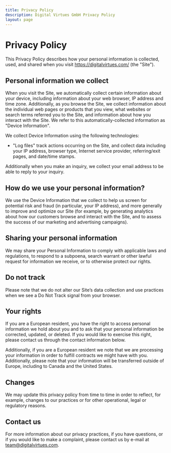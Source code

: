 ```yaml
---
title: Privacy Policy
description: Digital Virtues GmbH Privacy Policy
layout: page
---
```


# Privacy Policy

This Privacy Policy describes how your personal information is collected, used, and shared when you visit <https://digitalvirtues.com/> (the "Site").

## Personal information we collect

When you visit the Site, we automatically collect certain information about your device, including information about your web browser, IP address and time zone. Additionally, as you browse the Site, we collect information about the individual web pages or products that you view, what websites or search terms referred you to the Site, and information about how you interact with the Site. We refer to this automatically-collected information as "Device Information".

We collect Device Information using the following technologies:

-   "Log files" track actions occurring on the Site, and collect data including your IP address, browser type, Internet service provider, referring/exit pages, and date/time stamps.

Additionally when you make an inquiry, we collect your email address to be able to reply to your inquiry.

## How do we use your personal information?

We use the Device Information that we collect to help us screen for potential risk and fraud (in particular, your IP address), and more generally to improve and optimize our Site (for example, by generating analytics about how our customers browse and interact with the Site, and to assess the success of our marketing and advertising campaigns).

## Sharing your personal information

We may share your Personal Information to comply with applicable laws and regulations, to respond to a subpoena, search warrant or other lawful request for information we receive, or to otherwise protect our rights.

## Do not track

Please note that we do not alter our Site’s data collection and use practices when we see a Do Not Track signal from your browser.

## Your rights

If you are a European resident, you have the right to access personal information we hold about you and to ask that your personal information be corrected, updated, or deleted. If you would like to exercise this right, please contact us through the contact information below.

Additionally, if you are a European resident we note that we are processing your information in order to fulfill contracts we might have with you. Additionally, please note that your information will be transferred outside of Europe, including to Canada and the United States.

## Changes

We may update this privacy policy from time to time in order to reflect, for example, changes to our practices or for other operational, legal or regulatory reasons.

## Contact us

For more information about our privacy practices, if you have questions, or if you would like to make a complaint, please contact us by e-mail at <team@digitalvirtues.com>.
